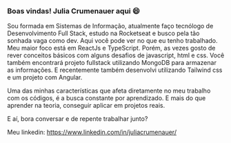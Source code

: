 <!--### Hi there 👋-->

### Boas vindas! Julia Crumenauer aqui 😄



Sou formada em Sistemas de Informação, atualmente faço tecnólogo de Desenvolvimento Full Stack, estudo na Rocketseat e busco pela tão sonhada vaga como dev.
Aqui você pode ver no que eu tenho trabalhado. 
Meu maior foco está em ReactJs e TypeScript. 
Porém, as vezes gosto de rever conceitos básicos com alguns desafios de javascript, html e css.
Você também encontrará projeto fullstack utilizando MongoDB para armazenar as informações.
E recentemente também desenvolvi utilizando Tailwind css e um projeto com Angular.

Uma das minhas características que afeta diretamente no meu trabalho com os códigos, é a busca constante por aprendizado.
E mais do que aprender na teoria, conseguir aplicar em projetos reais. 

E aí, bora conversar e de repente trabalhar junto?

Meu linkedin: https://www.linkedin.com/in/juliacrumenauer/



<!--<div>
  
  <img  height="180em" src="https://github-readme-stats.vercel.app/api?username=JuliaCrumenauer&show_icons=true&theme=codeSTACKr&include_all_commits=true&count_private=true"/>
  <img  height="180em" src="https://github-readme-stats.vercel.app/api/top-langs/?username=JuliaCrumenauer&layout=compact&langs_count=16&theme=codeSTACKr"/>
</div>-->

<!--
**JuliaCrumenauer/JuliaCrumenauer** is a ✨ _special_ ✨ repository because its `README.md` (this file) appears on your GitHub profile.

Here are some ideas to get you started:

- 🔭 I’m currently working on ...
- 🌱 I’m currently learning ...
- 👯 I’m looking to collaborate on ...
- 🤔 I’m looking for help with ...
- 💬 Ask me about ...
- 📫 How to reach me: ...
- 😄 Pronouns: ...
- ⚡ Fun fact: ...
-->
